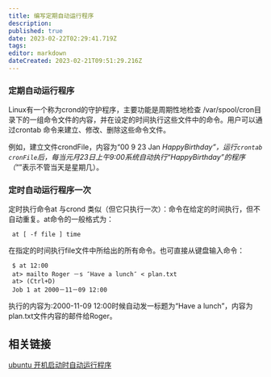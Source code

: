 ```yaml
---
title: 编写定期自动运行程序
description: 
published: true
date: 2023-02-22T02:29:41.719Z
tags: 
editor: markdown
dateCreated: 2023-02-21T09:51:29.216Z
---
```


### 定期自动运行程序

Linux有一个称为crond的守护程序，主要功能是周期性地检查 /var/spool/cron目录下的一组命令文件的内容，并在设定的时间执行这些文件中的命令。用户可以通过crontab 命令来建立、修改、删除这些命令文件。

例如，建立文件crondFile，内容为“00 9 23 Jan *HappyBirthday”，运行`crontab cronFile`后，每当元月23日上午9:00系统自动执行“HappyBirthday”的程序（“*”表示不管当天是星期几）。

### 定时自动运行程序一次

定时执行命令at 与crond 类似（但它只执行一次）：命令在给定的时间执行，但不自动重复。at命令的一般格式为：

     at [ -f file ] time 
在指定的时间执行file文件中所给出的所有命令。也可直接从键盘输入命令：

     $ at 12:00
     at> mailto Roger －s ″Have a lunch″ < plan.txt
     at> (Ctrl+D)
     Job 1 at 2000－11－09 12:00

执行的内容为:2000-11-09 12:00时候自动发一标题为“Have a lunch”，内容为plan.txt文件内容的邮件给Roger。


## 相关链接

[ubuntu 开机启动时自动运行程序](http://m.oschina.net/blog/38766)
